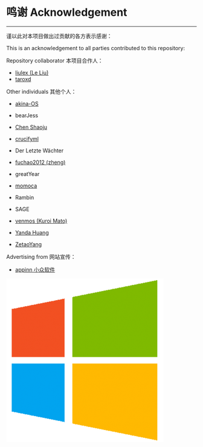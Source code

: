 # 鸣谢 Acknowledgement

---

谨以此对本项目做出过贡献的各方表示感谢：

This is an acknowledgement to all parties contributed to this repository:

Repository collaborator   本项目合作人：

* [liulex \(Le Liu\)](https://github.com/liulex)
* [taroxd](https://github.com/taroxd)

Other individuals   其他个人：

* [akina-OS](https://github.com/akina-OS)
* bearJess
* [Chen Shaoju](https://github.com/chenshaoju)

* [crucifyml](https://github.com/crucifyml)

* Der Letzte Wächter

* [fuchao2012 \(zheng\)](https://github.com/fuchao2012)

* greatYear

* [momoca](https://github.com/momoca)

* Rambin

* SAGE

* [venmos \(Kuroi Mato\)](https://github.com/venmos)

* [Yanda Huang](https://github.com/yodahuang)

* [ZetaoYang](https://github.com/ZetaoYang)

Advertising from   网站宣传：

* [appinn   小众软件](http://www.appinn.com/windows-apps-that-amaze-us/)

![](/assets/windows_logo.png)

